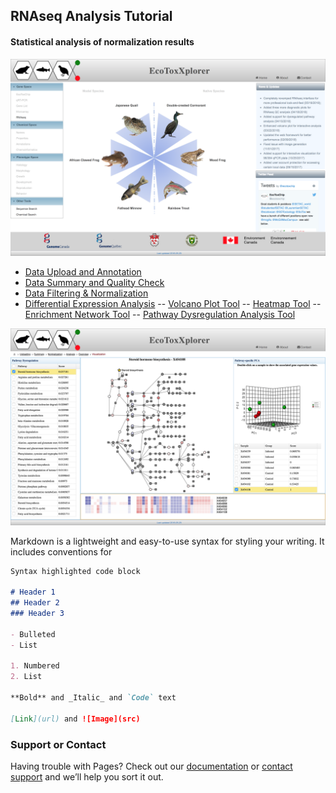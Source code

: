 ## RNAseq Analysis Tutorial


#### Statistical analysis of normalization results
![Image](RNAseq_main.png)

- [Data Upload and Annotation](rnaseq_upload.md)
- [Data Summary and Quality Check](rnaseq_qc.md)
- [Data Filtering & Normalization](rnaseq_filtering.md)
- [Differential Expression Analysis](rnaseq_DEG.md)
-- [Volcano Plot Tool](rnaseq_volcano_tool.md)
-- [Heatmap Tool](heatmap_tool.md)
-- [Enrichment Network Tool](enrichment_network_tool.md)
-- [Pathway Dysregulation Analysis Tool](dysregulation_tool.md)


![Image](RNAseq_pathway_dysregulation.png)

Markdown is a lightweight and easy-to-use syntax for styling your writing. It includes conventions for

```markdown
Syntax highlighted code block

# Header 1
## Header 2
### Header 3

- Bulleted
- List

1. Numbered
2. List

**Bold** and _Italic_ and `Code` text

[Link](url) and ![Image](src)
```

### Support or Contact

Having trouble with Pages? Check out our [documentation](https://help.github.com/categories/github-pages-basics/) or [contact support](https://github.com/contact) and we’ll help you sort it out.
